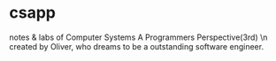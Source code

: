 # csapp
notes &amp; labs of Computer Systems A Programmers Perspective(3rd) \n
created by Oliver, who dreams to be a outstanding software engineer.

